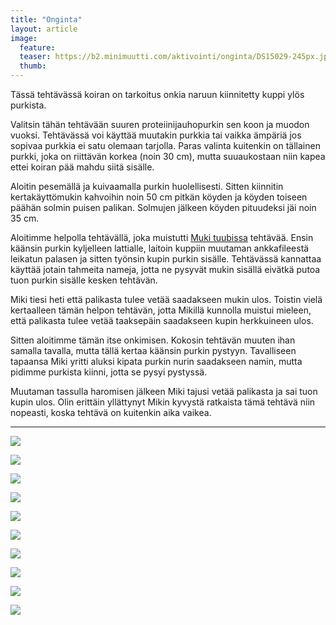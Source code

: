 ```yaml
---
title: "Onginta"
layout: article
image:
  feature:
  teaser: https://b2.minimuutti.com/aktivointi/onginta/DS15029-245px.jpg
  thumb:
---
```


Tässä tehtävässä koiran on tarkoitus onkia naruun kiinnitetty kuppi ylös purkista.

Valitsin tähän tehtävään suuren proteiinijauhopurkin sen koon ja muodon vuoksi. Tehtävässä voi käyttää muutakin purkkia tai vaikka ämpäriä jos sopivaa purkkia ei satu olemaan tarjolla. Paras valinta kuitenkin on tällainen purkki, joka on riittävän korkea (noin 30 cm), mutta suuaukostaan niin kapea ettei koiran pää mahdu siitä sisälle.

Aloitin pesemällä ja kuivaamalla purkin huolellisesti. Sitten kiinnitin kertakäyttömukin kahvoihin noin 50 cm pitkän köyden ja köyden toiseen päähän solmin puisen palikan. Solmujen jälkeen köyden pituudeksi jäi noin 35 cm.

Aloitimme helpolla tehtävällä, joka muistutti [Muki tuubissa](/aktivointi/muki-tuubissa/) tehtävää. Ensin käänsin purkin kyljelleen lattialle, laitoin kuppiin muutaman ankkafileestä leikatun palasen ja sitten työnsin kupin purkin sisälle. Tehtävässä kannattaa käyttää jotain tahmeita nameja, jotta ne pysyvät mukin sisällä eivätkä putoa tuon purkin sisälle kesken tehtävän.

Miki tiesi heti että palikasta tulee vetää saadakseen mukin ulos. Toistin vielä kertaalleen tämän helpon tehtävän, jotta Mikillä kunnolla muistui mieleen, että palikasta tulee vetää taaksepäin saadakseen kupin herkkuineen ulos.

Sitten aloitimme tämän itse onkimisen. Kokosin tehtävän muuten ihan samalla tavalla, mutta tällä kertaa käänsin purkin pystyyn. Tavalliseen tapaansa Miki yritti aluksi kipata purkin nurin saadakseen namin, mutta pidimme purkista kiinni, jotta se pysyi pystyssä.

Muutaman tassulla haromisen jälkeen Miki tajusi vetää palikasta ja sai tuon kupin ulos. Olin erittäin yllättynyt Mikin kyvystä ratkaista tämä tehtävä niin nopeasti, koska tehtävä on kuitenkin aika vaikea.

---

![](https://b2.minimuutti.com/aktivointi/onginta/DS14851-800px.jpg)

![](https://b2.minimuutti.com/aktivointi/onginta/DS14853-800px.jpg)

![](https://b2.minimuutti.com/aktivointi/onginta/DS14856-800px.jpg)

![](https://b2.minimuutti.com/aktivointi/onginta/DS15029-800px.jpg)

![](https://b2.minimuutti.com/aktivointi/onginta/DS14881-800px.jpg)

![](https://b2.minimuutti.com/aktivointi/onginta/DS14965-800px.jpg)

![](https://b2.minimuutti.com/aktivointi/onginta/DS14972-800px.jpg)

![](https://b2.minimuutti.com/aktivointi/onginta/DS14929-800px.jpg)

![](https://b2.minimuutti.com/aktivointi/onginta/DS14944-800px.jpg)

![](https://b2.minimuutti.com/aktivointi/onginta/DS14945-800px.jpg)
